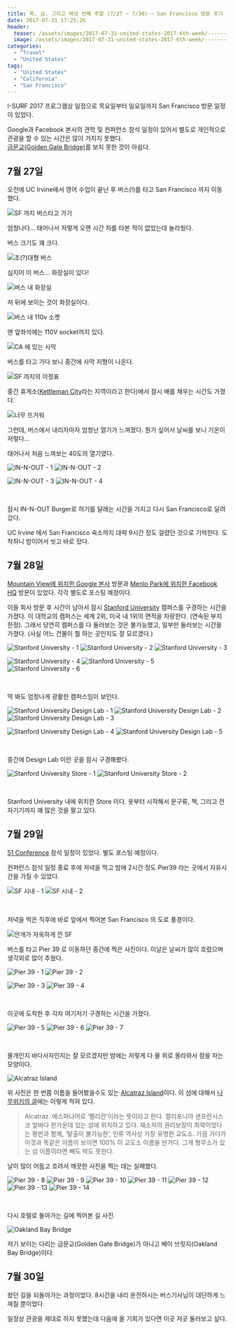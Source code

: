 ```yaml
---
title: 목, 금, 그리고 여섯 번째 주말 (7/27 ~ 7/30) – San Francisco 방문 후기
date: 2017-07-31 17:25:26
header:
  teaser: /assets/images/2017-07-31-united-states-2017-6th-week/-----------2017-08-19------10.01.27.png
  image: /assets/images/2017-07-31-united-states-2017-6th-week/-----------2017-08-19------10.01.27.png
categories:
  - "Travel"
  - "United States"
tags:
  - "United States"
  - "California"
  - "San Francisco"
---
```


I-SURF 2017 프로그램상 일정으로 목요일부터 일요일까지 San Francisco 방문 일정이 있었다.

Google과 Facebook 본사의 견학 및 컨퍼런스 참석 일정이 있어서 별도로 개인적으로 관광을 할 수 있는 시간은 많이 가지지 못했다.  
[금문교(Golden Gate Bridge)](https://goo.gl/maps/mQWfyNqMbJA2)를 보지 못한 것이 아쉽다.

<!-- more -->

## 7월 27일

오전에 UC Irvine에서 영어 수업이 끝난 후 버스(!)를 타고 San Francisco 까지 이동했다.

![SF 까지 버스타고 가기](/assets/images/2017-07-31-united-states-2017-6th-week/-----------2017-08-19------10.01.27.png)

엄청나다… 태어나서 저렇게 오랜 시간 차를 타본 적이 없었는데 놀라웠다.

버스 크기도 꽤 크다.

![초(?)대형 버스](/assets/images/2017-07-31-united-states-2017-6th-week/IMG_0473.jpg)

심지어 이 버스… 화장실이 있다!

![버스 내 화장실](/assets/images/2017-07-31-united-states-2017-6th-week/IMG_0125.jpg)

저 뒤에 보이는 것이 화장실이다.

![버스 내 110v 소켓](/assets/images/2017-07-31-united-states-2017-6th-week/IMG_0047.jpg)

맨 앞좌석에는 110V socket까지 있다.

![CA 에 있는 사막](/assets/images/2017-07-31-united-states-2017-6th-week/IMG_0030.jpg)

버스를 타고 가다 보니 중간에 사막 지형이 나온다.

![SF 까지의 이정표](/assets/images/2017-07-31-united-states-2017-6th-week/IMG_0031.jpg)

중간 휴게소([Kettleman City](https://en.wikipedia.org/wiki/Kettleman_City,_California)라는 지역이라고 한다)에서 잠시 배를 채우는 시간도 가졌다.

![너무 뜨거워](/assets/images/2017-07-31-united-states-2017-6th-week/IMG_0039.png)

그런데, 버스에서 내리자마자 엄청난 열기가 느껴졌다. 뭔가 싶어서 날씨를 보니 기온이 저렇다…

태어나서 처음 느껴보는 40도의 열기였다.

<div class="justified-gallery">

![IN-N-OUT - 1](/assets/images/2017-07-31-united-states-2017-6th-week/IMG_0571.jpg)
![IN-N-OUT - 2](/assets/images/2017-07-31-united-states-2017-6th-week/IMG_0046.jpg)

</div>
<div class="justified-gallery">

![IN-N-OUT - 3](/assets/images/2017-07-31-united-states-2017-6th-week/IMG_0045.jpg)
![IN-N-OUT - 4](/assets/images/2017-07-31-united-states-2017-6th-week/IMG_0561.jpg)

</div>
<br/>

잠시 IN-N-OUT Burger로 허기를 달래는 시간을 가지고 다시 San Francisco로 달려갔다.

UC Irvine 에서 San Francisco 숙소까지 대략 9시간 정도 걸렸던 것으로 기억한다. 도착하니 밤이어서 씻고 바로 잤다.

## 7월 28일

[Mountain View에 위치한 Google 본사](https://goo.gl/maps/YcspHvfbNv42) 방문과 [Menlo Park에 위치한 Facebook HQ](https://goo.gl/maps/dX7xTNduHNH2) 방문이 있었다. 각각 별도로 포스팅 예정이다.

이들 회사 방문 후 시간이 남아서 잠시 [Stanford University](https://www.stanford.edu/) 캠퍼스를 구경하는 시간을 가졌다.
이 대학교의 캠퍼스는 세계 2위, 미국 내 1위의 면적을 자랑한다. (연속된 부지 한정). 그래서 당연히 캠퍼스를 다 둘러보는 것은 불가능했고, 일부만 둘러보는 시간을 가졌다. (사실 어느 건물이 뭘 하는 곳인지도 잘 모르겠다.)

<div class="justified-gallery">

![Stanford University - 1](/assets/images/2017-07-31-united-states-2017-6th-week/IMG_0271.jpg)
![Stanford University - 2](/assets/images/2017-07-31-united-states-2017-6th-week/IMG_0272.jpg)
![Stanford University - 3](/assets/images/2017-07-31-united-states-2017-6th-week/IMG_0273.jpg)

</div>
<div class="justified-gallery">

![Stanford University - 4](/assets/images/2017-07-31-united-states-2017-6th-week/IMG_0277.jpg)
![Stanford University - 5](/assets/images/2017-07-31-united-states-2017-6th-week/IMG_0292.jpg)
![Stanford University - 6](/assets/images/2017-07-31-united-states-2017-6th-week/IMG_0301.jpg)

</div>
<br/>

딱 봐도 엄청나게 광활한 캠퍼스임이 보인다.

<div class="justified-gallery">

![Stanford University Design Lab - 1](/assets/images/2017-07-31-united-states-2017-6th-week/IMG_0316.jpg)
![Stanford University Design Lab - 2](/assets/images/2017-07-31-united-states-2017-6th-week/IMG_0319.jpg)
![Stanford University Design Lab - 3](/assets/images/2017-07-31-united-states-2017-6th-week/IMG_0321.jpg)

</div>
<div class="justified-gallery">

![Stanford University Design Lab - 4](/assets/images/2017-07-31-united-states-2017-6th-week/IMG_0322.jpg)
![Stanford University Design Lab - 5](/assets/images/2017-07-31-united-states-2017-6th-week/IMG_0323.jpg)

</div>
<br/>

중간에 Design Lab 이란 곳을 잠시 구경해봤다.

<div class="justified-gallery">

![Stanford University Store - 1](/assets/images/2017-07-31-united-states-2017-6th-week/IMG_0325.jpg)
![Stanford University Store - 2](/assets/images/2017-07-31-united-states-2017-6th-week/IMG_0326.jpg)

</div>
<br/>

Stanford University 내에 위치한 Store 이다. 옷부터 시작해서 문구류, 책, 그리고 전자기기까지 꽤 많은 것을 팔고 있다.

## 7월 29일

[51 Conference](http://51conference.org/) 참석 일정이 있었다. 별도 포스팅 예정이다.

컨퍼런스 참석 일정 종료 후에 저녁을 먹고 밤에 2시간 정도 Pier39 라는 곳에서 자유시간을 가질 수 있었다.

<div class="justified-gallery">

![SF 시내 - 1](/assets/images/2017-07-31-united-states-2017-6th-week/IMG_0417.jpg)
![SF 시내 - 2](/assets/images/2017-07-31-united-states-2017-6th-week/IMG_0418.jpg)

</div>
<br/>

저녁을 먹은 직후에 바로 앞에서 찍어본 San Francisco 의 도로 풍경이다.

![안개가 자욱하게 낀 SF](/assets/images/2017-07-31-united-states-2017-6th-week/IMG_0419.jpg)

버스를 타고 Pier 39 로 이동하던 중간에 찍은 사진이다. 이날은 날씨가 많이 흐렸으며 생각외로 많이 추웠다.

<div class="justified-gallery">

![Pier 39 - 1](/assets/images/2017-07-31-united-states-2017-6th-week/IMG_0425.jpg)
![Pier 39 - 2](/assets/images/2017-07-31-united-states-2017-6th-week/IMG_0426.jpg)

</div>
<div class="justified-gallery">

![Pier 39 - 3](/assets/images/2017-07-31-united-states-2017-6th-week/IMG_0428.jpg)
![Pier 39 - 4](/assets/images/2017-07-31-united-states-2017-6th-week/IMG_0430.jpg)

</div>
<br/>

이곳에 도착한 후 각자 여기저기 구경하는 시간을 가졌다.

<div class="justified-gallery">

![Pier 39 - 5](/assets/images/2017-07-31-united-states-2017-6th-week/IMG_0433.jpg)
![Pier 39 - 6](/assets/images/2017-07-31-united-states-2017-6th-week/IMG_0434.jpg)
![Pier 39 - 7](/assets/images/2017-07-31-united-states-2017-6th-week/IMG_0435.jpg)

</div>
<br/>

물개인지 바다사자인지는 잘 모르겠지만 밤에는 저렇게 다 물 위로 올라와서 잠을 자는 모양이다.

![Alcatraz Island](/assets/images/2017-07-31-united-states-2017-6th-week/IMG_0437.jpg)

위 사진은 한 번쯤 이름을 들어봤을수도 있는 [Alcatraz Island](https://goo.gl/maps/SGgFW1UnKhs)이다.
이 섬에 대해서 [나무위키의 글](https://namu.wiki/w/%EC%95%8C%EC%B9%B4%ED%8A%B8%EB%9D%BC%EC%A6%88)에는 이렇게 적혀 있다.

> Alcatraz. 에스파냐어로 ‘펠리칸’이라는 뜻이라고 한다. 캘리포니아 샌프란시스코 앞바다 한가운데 있는 섬에 위치하고 있다.
> 재소자의 권리보장이 최악이었다는 평판과 함께, ‘탈출이 불가능한’, 인류 역사상 가장 유명한 교도소. 가끔 가다가 이것과 똑같은 이름이 보이면 100% 이 교도소 이름을 딴거다. 그게 형무소가 있는 섬 이름이라면 빼도 박도 못한다.

날이 많이 어둡고 흐려서 깨끗한 사진을 찍는 데는 실패했다.

<div class="justified-gallery">

![Pier 39 - 8](/assets/images/2017-07-31-united-states-2017-6th-week/IMG_0438.jpg)
![Pier 39 - 9](/assets/images/2017-07-31-united-states-2017-6th-week/IMG_0450.jpg)
![Pier 39 - 10](/assets/images/2017-07-31-united-states-2017-6th-week/IMG_0451.jpg)
![Pier 39 - 11](/assets/images/2017-07-31-united-states-2017-6th-week/IMG_0453.jpg)
![Pier 39 - 12](/assets/images/2017-07-31-united-states-2017-6th-week/IMG_0455.jpg)
![Pier 39 - 13](/assets/images/2017-07-31-united-states-2017-6th-week/IMG_0456.jpg)
![Pier 39 - 14](/assets/images/2017-07-31-united-states-2017-6th-week/IMG_0457.jpg)

</div>
<br/>

다시 호텔로 돌아가는 길에 찍어본 길 사진.

![Oakland Bay Bridge](/assets/images/2017-07-31-united-states-2017-6th-week/IMG_0459.jpg)

저기 보이는 다리는 금문교(Golden Gate Bridge)가 아니고 베이 브릿지(Oakland Bay Bridge)이다.

## 7월 30일

왔던 길을 되돌아가는 과정이었다. 8시간을 내리 운전하시는 버스기사님이 대단하게 느껴질 뿐이었다.

일정상 관광을 제대로 하지 못했는데 다음에 올 기회가 있다면 이곳 저곳 둘러보고 싶다.
